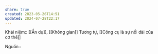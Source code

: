 ```yaml
---
share: true
created: 2023-05-26T14:51
updated: 2024-07-28T22:17
---
```

Khái niệm:: [[Ẩn dụ]], [[Không gian]]
Tương tự, [[Công cụ là sự nối dài của cơ thể]]

Nguồn::
